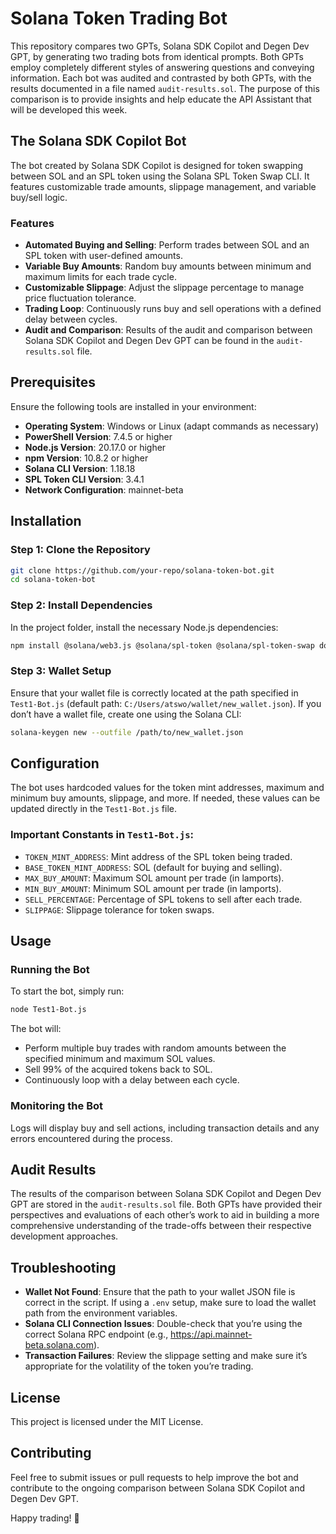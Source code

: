 
# Solana Token Trading Bot

This repository compares two GPTs, Solana SDK Copilot and Degen Dev GPT, by generating two trading bots from identical prompts. Both GPTs employ completely different styles of answering questions and conveying information. Each bot was audited and contrasted by both GPTs, with the results documented in a file named `audit-results.sol`. The purpose of this comparison is to provide insights and help educate the API Assistant that will be developed this week.

## The Solana SDK Copilot Bot

The bot created by Solana SDK Copilot is designed for token swapping between SOL and an SPL token using the Solana SPL Token Swap CLI. It features customizable trade amounts, slippage management, and variable buy/sell logic.

### Features
- **Automated Buying and Selling**: Perform trades between SOL and an SPL token with user-defined amounts.
- **Variable Buy Amounts**: Random buy amounts between minimum and maximum limits for each trade cycle.
- **Customizable Slippage**: Adjust the slippage percentage to manage price fluctuation tolerance.
- **Trading Loop**: Continuously runs buy and sell operations with a defined delay between cycles.
- **Audit and Comparison**: Results of the audit and comparison between Solana SDK Copilot and Degen Dev GPT can be found in the `audit-results.sol` file.

## Prerequisites

Ensure the following tools are installed in your environment:
- **Operating System**: Windows or Linux (adapt commands as necessary)
- **PowerShell Version**: 7.4.5 or higher
- **Node.js Version**: 20.17.0 or higher
- **npm Version**: 10.8.2 or higher
- **Solana CLI Version**: 1.18.18
- **SPL Token CLI Version**: 3.4.1
- **Network Configuration**: mainnet-beta

## Installation

### Step 1: Clone the Repository

```bash
git clone https://github.com/your-repo/solana-token-bot.git
cd solana-token-bot
```

### Step 2: Install Dependencies

In the project folder, install the necessary Node.js dependencies:

```bash
npm install @solana/web3.js @solana/spl-token @solana/spl-token-swap dotenv buffer
```

### Step 3: Wallet Setup

Ensure that your wallet file is correctly located at the path specified in `Test1-Bot.js` (default path: `C:/Users/atswo/wallet/new_wallet.json`). If you don’t have a wallet file, create one using the Solana CLI:

```bash
solana-keygen new --outfile /path/to/new_wallet.json
```

## Configuration

The bot uses hardcoded values for the token mint addresses, maximum and minimum buy amounts, slippage, and more. If needed, these values can be updated directly in the `Test1-Bot.js` file.

### Important Constants in `Test1-Bot.js`:
- `TOKEN_MINT_ADDRESS`: Mint address of the SPL token being traded.
- `BASE_TOKEN_MINT_ADDRESS`: SOL (default for buying and selling).
- `MAX_BUY_AMOUNT`: Maximum SOL amount per trade (in lamports).
- `MIN_BUY_AMOUNT`: Minimum SOL amount per trade (in lamports).
- `SELL_PERCENTAGE`: Percentage of SPL tokens to sell after each trade.
- `SLIPPAGE`: Slippage tolerance for token swaps.

## Usage

### Running the Bot

To start the bot, simply run:

```bash
node Test1-Bot.js
```

The bot will:
- Perform multiple buy trades with random amounts between the specified minimum and maximum SOL values.
- Sell 99% of the acquired tokens back to SOL.
- Continuously loop with a delay between each cycle.

### Monitoring the Bot

Logs will display buy and sell actions, including transaction details and any errors encountered during the process.

## Audit Results

The results of the comparison between Solana SDK Copilot and Degen Dev GPT are stored in the `audit-results.sol` file. Both GPTs have provided their perspectives and evaluations of each other’s work to aid in building a more comprehensive understanding of the trade-offs between their respective development approaches.

## Troubleshooting

- **Wallet Not Found**: Ensure that the path to your wallet JSON file is correct in the script. If using a `.env` setup, make sure to load the wallet path from the environment variables.
- **Solana CLI Connection Issues**: Double-check that you’re using the correct Solana RPC endpoint (e.g., https://api.mainnet-beta.solana.com).
- **Transaction Failures**: Review the slippage setting and make sure it’s appropriate for the volatility of the token you’re trading.

## License

This project is licensed under the MIT License.

## Contributing

Feel free to submit issues or pull requests to help improve the bot and contribute to the ongoing comparison between Solana SDK Copilot and Degen Dev GPT.

Happy trading! 🚀
